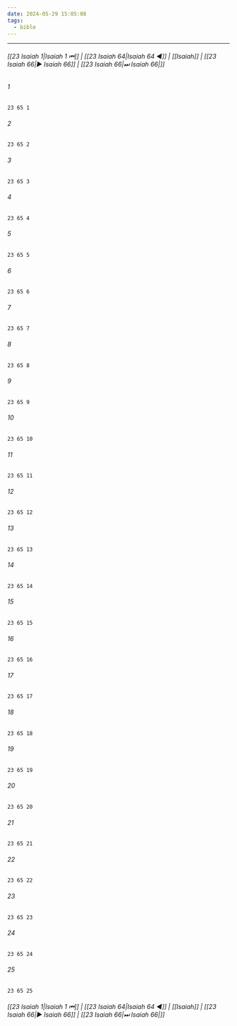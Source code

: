 ```yaml
---
date: 2024-05-29 15:05:08
tags:
  - bible
---
```

___

###### [[23 Isaiah 1|Isaiah 1 ⏮]] | [[23 Isaiah 64|Isaiah 64 ◀]] | [[Isaiah]] | [[23 Isaiah 66|▶ Isaiah 66]] | [[23 Isaiah 66|⏭ Isaiah 66|]]

###### 1
``` verse
23 65 1 
```
###### 2
``` verse
23 65 2 
```
###### 3
``` verse
23 65 3 
```
###### 4
``` verse
23 65 4 
```
###### 5
``` verse
23 65 5 
```
###### 6
``` verse
23 65 6 
```
###### 7
``` verse
23 65 7 
```
###### 8
``` verse
23 65 8 
```
###### 9
``` verse
23 65 9 
```
###### 10
``` verse
23 65 10 
```
###### 11
``` verse
23 65 11 
```
###### 12
``` verse
23 65 12 
```
###### 13
``` verse
23 65 13 
```
###### 14
``` verse
23 65 14 
```
###### 15
``` verse
23 65 15 
```
###### 16
``` verse
23 65 16 
```
###### 17
``` verse
23 65 17 
```
###### 18
``` verse
23 65 18 
```
###### 19
``` verse
23 65 19 
```
###### 20
``` verse
23 65 20 
```
###### 21
``` verse
23 65 21 
```
###### 22
``` verse
23 65 22 
```
###### 23
``` verse
23 65 23 
```
###### 24
``` verse
23 65 24 
```
###### 25
``` verse
23 65 25 
```

###### [[23 Isaiah 1|Isaiah 1 ⏮]] | [[23 Isaiah 64|Isaiah 64 ◀]] | [[Isaiah]] | [[23 Isaiah 66|▶ Isaiah 66]] | [[23 Isaiah 66|⏭ Isaiah 66|]]


